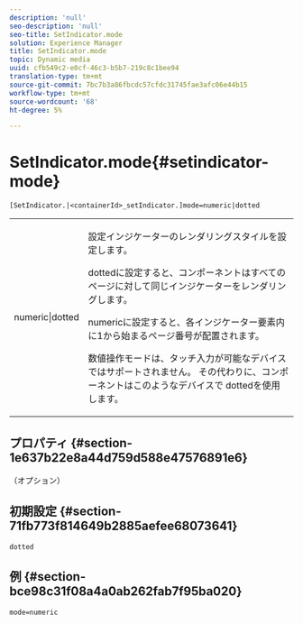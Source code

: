```yaml
---
description: 'null'
seo-description: 'null'
seo-title: SetIndicator.mode
solution: Experience Manager
title: SetIndicator.mode
topic: Dynamic media
uuid: cfb549c2-e0cf-46c3-b5b7-219c8c1bee94
translation-type: tm+mt
source-git-commit: 7bc7b3a86fbcdc57cfdc31745fae3afc06e44b15
workflow-type: tm+mt
source-wordcount: '68'
ht-degree: 5%

---
```



# SetIndicator.mode{#setindicator-mode}

`[SetIndicator.|<containerId>_setIndicator.]mode=numeric|dotted`

<table id="table_0BEA0B5FFDF64E5594B534B2A87A6D88"> 
 <tbody> 
  <tr> 
   <td colname="col1"> <p> <span class="codeph"> numeric|dotted</span> </p> </td> 
   <td colname="col2"> <p> 設定インジケーターのレンダリングスタイルを設定します。 </p> <p><span class="codeph"> dotted</span>に設定すると、コンポーネントはすべてのページに対して同じインジケーターをレンダリングします。 </p> <p><span class="codeph"> numeric</span>に設定すると、各インジケーター要素内に1から始まるページ番号が配置されます。 </p> <p><span class="codeph">数値</span>操作モードは、タッチ入力が可能なデバイスではサポートされません。 その代わりに、コンポーネントはこのようなデバイスで<span class="codeph"> dotted</span>を使用します。 </p> </td> 
  </tr> 
 </tbody> 
</table>

## プロパティ {#section-1e637b22e8a44d759d588e47576891e6}

（オプション）

## 初期設定 {#section-71fb773f814649b2885aefee68073641}

`dotted`

## 例 {#section-bce98c31f08a4a0ab262fab7f95ba020}

`mode=numeric`
